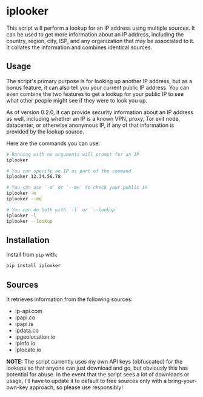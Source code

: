 # iplooker

This script will perform a lookup for an IP address using multiple sources. It can be used to get more information about an IP address, including the country, region, city, ISP, and any organization that may be associated to it. It collates the information and combines identical sources.

## Usage

The script's primary purpose is for looking up another IP address, but as a bonus feature, it can also tell you your current public IP address. You can even combine the two features to get a lookup for your public IP to see what other people might see if they were to look you up.

As of version 0.2.0, it can provide security information about an IP address as well, including whether an IP is a known VPN, proxy, Tor exit node, datacenter, or otherwise anonymous IP, if any of that information is provided by the lookup source.

Here are the commands you can use:

```bash
# Running with no arguments will prompt for an IP
iplooker

# You can specify an IP as part of the command
iplooker 12.34.56.78

# You can use `-m` or `--me` to check your public IP
iplooker -m
iplooker --me

# You can do both with `-l` or `--lookup`
iplooker -l
iplooker --lookup
```

## Installation

Install from `pip` with:

```bash
pip install iplooker
```

## Sources

It retrieves information from the following sources:

- ip-api.com
- ipapi.co
- ipapi.is
- ipdata.co
- ipgeolocation.io
- ipinfo.io
- iplocate.io

**NOTE:** The script currently uses my own API keys (obfuscated) for the lookups so that anyone can just download and go, but obviously this has potential for abuse. In the event that the script sees a lot of downloads or usage, I'll have to update it to default to free sources only with a bring-your-own-key approach, so please use responsibly!
